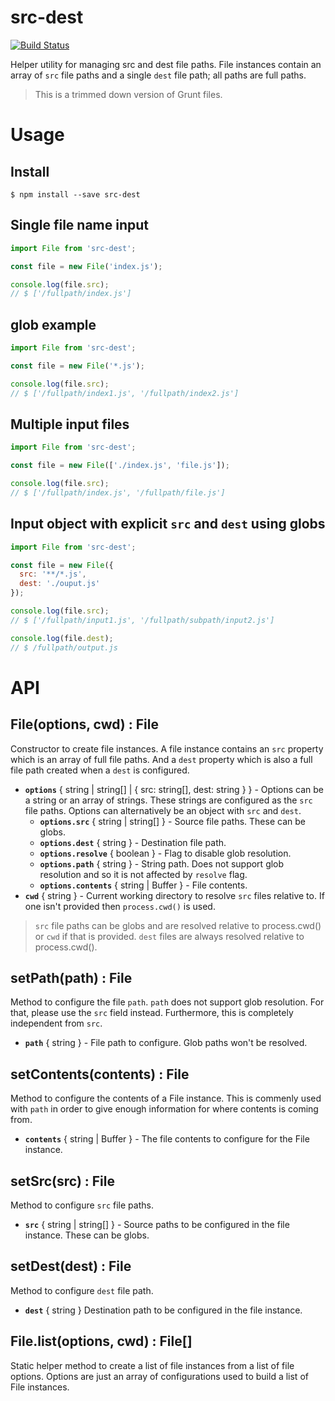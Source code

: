 # src-dest

[![Build Status](https://travis-ci.org/MiguelCastillo/src-dest.svg?branch=master)](https://travis-ci.org/MiguelCastillo/src-dest)

Helper utility for managing src and dest file paths. File instances contain an array of `src` file paths and a single `dest` file path; all paths are full paths.

> This is a trimmed down version of Grunt files.


# Usage

## Install

```
$ npm install --save src-dest
```


## Single file name input

``` javascript
import File from 'src-dest';

const file = new File('index.js');

console.log(file.src);
// $ ['/fullpath/index.js']
```


## glob example

``` javascript
import File from 'src-dest';

const file = new File('*.js');

console.log(file.src);
// $ ['/fullpath/index1.js', '/fullpath/index2.js']
```


## Multiple input files

``` javascript
import File from 'src-dest';

const file = new File(['./index.js', 'file.js']);

console.log(file.src);
// $ ['/fullpath/index.js', '/fullpath/file.js']
```

## Input object with explicit `src` and `dest` using globs

``` javascript
import File from 'src-dest';

const file = new File({
  src: '**/*.js',
  dest: './ouput.js'
});

console.log(file.src);
// $ ['/fullpath/input1.js', '/fullpath/subpath/input2.js']

console.log(file.dest);
// $ /fullpath/output.js
```


# API

## File(options, cwd) : File

Constructor to create file instances. A file instance contains an `src` property which is an array of full file paths. And a `dest` property which is also a full file path created when a `dest` is configured.

- **`options`** { string | string[] | { src: string[], dest: string } } - Options can be a string or an array of strings. These strings are configured as the `src` file paths. Options can alternatively be an object with `src` and `dest`.
  - **`options.src`** { string | string[] } - Source file paths. These can be globs.
  - **`options.dest`** { string } - Destination file path.
  - **`options.resolve`** { boolean } - Flag to disable glob resolution.
  - **`options.path`** { string } - String path. Does not support glob resolution and so it is not affected by `resolve` flag.
  - **`options.contents`** { string | Buffer } - File contents.
- **`cwd`** { string } - Current working directory to resolve `src` files relative to. If one isn't provided then `process.cwd()` is used.

> `src` file paths can be globs and are resolved relative to process.cwd() or `cwd` if that is provided. `dest` files are always resolved relative to process.cwd().


## setPath(path) : File

Method to configure the file `path`. `path` does not support glob resolution. For that, please use the `src` field instead. Furthermore, this is completely independent from `src`.

- **`path`** { string } - File path to configure. Glob paths won't be resolved.


## setContents(contents) : File

Method to configure the contents of a File instance. This is commenly used with `path` in order to give enough information for where contents is coming from.

- **`contents`** { string | Buffer } - The file contents to configure for the File instance.


## setSrc(src) : File

Method to configure `src` file paths.

- **`src`** { string | string[] } - Source paths to be configured in the file instance. These can be globs.


## setDest(dest) : File

Method to configure `dest` file path.

- **`dest`** { string } Destination path to be configured in the file instance.


## File.list(options, cwd) : File[]

Static helper method to create a list of file instances from a list of file options. Options are just an array of configurations used to build a list of File instances.

